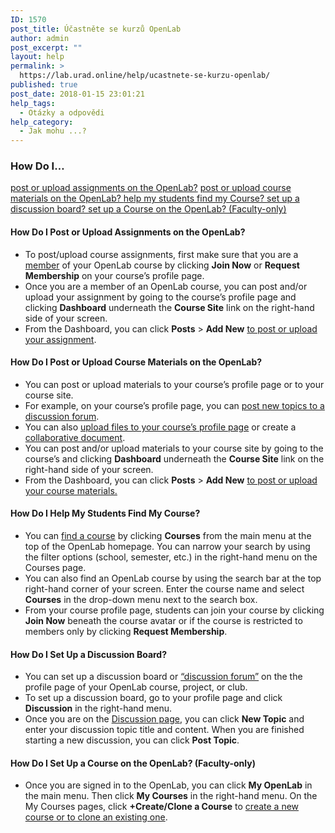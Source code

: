 ```yaml
---
ID: 1570
post_title: Účastněte se kurzů OpenLab
author: admin
post_excerpt: ""
layout: help
permalink: >
  https://lab.urad.online/help/ucastnete-se-kurzu-openlab/
published: true
post_date: 2018-01-15 23:01:21
help_tags:
  - Otázky a odpovědi
help_category:
  - Jak mohu ...?
---
```

<h3>How Do I…</h3>
<a href="https://lab.urad.online/help/participate-in-openlab-courses/#postassignments">post or upload assignments on the OpenLab?</a>
<a href="https://lab.urad.online/help/participate-in-openlab-courses/#postmaterials">post or upload course materials on the OpenLab?
</a><a href="https://lab.urad.online/help/participate-in-openlab-courses/#findcourse">help my students find my Course?
</a><a href="https://lab.urad.online/help/participate-in-openlab-courses/#discussion">set up a discussion board?
</a><a href="https://lab.urad.online/help/participate-in-openlab-courses/#setupcourse">set up a Course on the OpenLab? (Faculty-only)</a><a name="postassignments"></a>
<h4>How Do I Post or Upload Assignments on the OpenLab?</h4>
<ul>
 	<li>To post/upload course assignments, first make sure that you are a <a href="https://lab.urad.online/help/joining-a-course/">member</a> of your OpenLab course by clicking <strong>Join Now</strong> or <strong>Request Membership</strong> on your course’s profile page.</li>
 	<li>Once you are a member of an OpenLab course, you can post and/or upload your assignment by going to the course’s profile page and clicking <strong>Dashboard</strong> underneath the <strong>Course Site</strong> link on the right-hand side of your screen.</li>
 	<li>From the Dashboard, you can click <strong>Posts</strong> &gt; <strong>Add New</strong> <a href="https://lab.urad.online/help/writing-a-post/">to post or upload your assignment</a>.<a name="postmaterials"></a></li>
</ul>
<h4>How Do I Post or Upload Course Materials on the OpenLab?</h4>
<ul>
 	<li>You can post or upload materials to your course’s profile page or to your course site.</li>
 	<li>For example, on your course’s profile page, you can <a href="https://lab.urad.online/help/discussion-forums/">post new topics to a discussion forum</a>.</li>
 	<li>You can also <a href="https://lab.urad.online/help/using-files/">upload files to your course’s profile page</a> or create a <a href="https://lab.urad.online/help/using-docs/">collaborative document</a>.</li>
 	<li>You can post and/or upload materials to your course site by going to the course’s and clicking <strong>Dashboard</strong> underneath the <strong>Course Site</strong> link on the right-hand side of your screen.</li>
 	<li>From the Dashboard, you can click <strong>Posts</strong> &gt; <strong>Add New</strong> <a href="https://lab.urad.online/help/writing-a-post/">to post or upload your course materials.</a><a name="findcourse"></a></li>
</ul>
<h4>How Do I Help My Students Find My Course?</h4>
<ul>
 	<li>You can <a href="https://lab.urad.online/help/finding-a-course/">find a course</a> by clicking <strong>Courses</strong> from the main menu at the top of the OpenLab homepage. You can narrow your search by using the filter options (school, semester, etc.) in the right-hand menu on the Courses page.</li>
 	<li>You can also find an OpenLab course by using the search bar at the top right-hand corner of your screen. Enter the course name and select <strong>Courses</strong> in the drop-down menu next to the search box.</li>
 	<li>From your course profile page, students can join your course by clicking <strong>Join Now</strong> beneath the course avatar or if the course is restricted to members only by clicking <strong>Request Membership</strong>.<a name="discussion"></a></li>
</ul>
<h4>How Do I Set Up a Discussion Board?</h4>
<ul>
 	<li>You can set up a discussion board or <a href="https://lab.urad.online/help/discussion-forums/">“discussion forum”</a> on the the profile page of your OpenLab course, project, or club.</li>
 	<li>To set up a discussion board, go to your profile page and click <strong>Discussion</strong> in the right-hand menu.</li>
 	<li>Once you are on the <a href="https://lab.urad.online/help/discussion-forums/">Discussion page</a>, you can click <strong>New Topic</strong> and enter your discussion topic title and content. When you are finished starting a new discussion, you can click <strong>Post Topic</strong>.<a name="setupcourse"></a></li>
</ul>
<h4>How Do I Set Up a Course on the OpenLab? (Faculty-only)</h4>
<ul>
 	<li>Once you are signed in to the OpenLab, you can click <strong>My OpenLab</strong> in the main menu. Then click <strong>My Courses</strong> in the right-hand menu. On the My Courses pages, click <strong>+Create/Clone a Course</strong> to <a href="https://lab.urad.online/help/creating-a-course-faculty-only/">create a new course or to clone an existing one</a>.</li>
</ul>